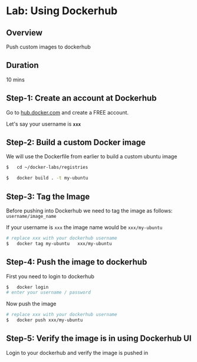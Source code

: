<link rel='stylesheet' href='../assets/css/main.css'/>

# Lab: Using Dockerhub

## Overview

Push custom images to dockerhub

## Duration 

10 mins

## Step-1: Create an account at Dockerhub

Go to [hub.docker.com](https://hub.docker.com) and create a FREE account.

Let's say your username is **`xxx`**

## Step-2: Build a custom Docker image

We will use the Dockerfile from earlier to build a custom ubuntu image

```bash
$   cd ~/docker-labs/registries

$   docker build . -t my-ubuntu
```

## Step-3: Tag the Image

Before pushing into Dockerhub we need to tag the image as follows: `username/image_name`

If your username is `xxx` the image name would be `xxx/my-ubuntu`

```bash
# replace xxx with your dockerhub username
$   docker tag my-ubuntu   xxx/my-ubuntu
```

## Step-4: Push the image to dockerhub

First you need to login to dockerhub

```bash
$   docker login
# enter your username / password
```

Now push the image

```bash
# replace xxx with your dockerhub username
$   docker push xxx/my-ubuntu
```

## Step-5: Verify the image is in using Dockerhub UI

Login to your dockerhub and verify the image is pushed in